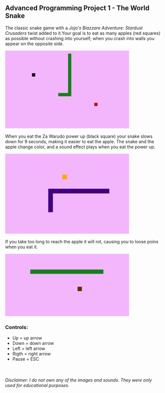 ## Advanced Programming Project 1 - The World Snake

The classic snake game with a *Jojo's Biazzare Adventure: Stardust Crusaders* twist 
added to it.Your goal is to eat as many apples (red squares) as possible without 
crashing into yourself; when you crash into walls you appear on the opposite side.

<img src="ReadMeImages/normal.PNG" width="400"> 

When you eat the Za Warudo power up (black square) your snake slows down 
for 9 seconds, making it easier to eat the apple. The snake and the apple
change color, and a sound effect plays when you eat the power up.

<img src="ReadMeImages/powerUp.PNG" width="400"> 

If you take too long to reach the apple it will rot, causing you to loose poins
when you eat it.

<img src="ReadMeImages/rotten.PNG" width="400"> 

### **Controls:**
* Up = up arrow
* Down = down arrow
* Left = left arrow
* Rigth = right arrow
* Pause = ESC

<br>

###### Disclaimer: I do not own any of the images and sounds. They were only used for educational purposes.

